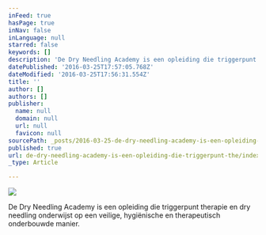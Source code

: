 ```yaml
---
inFeed: true
hasPage: true
inNav: false
inLanguage: null
starred: false
keywords: []
description: 'De Dry Needling Academy is een opleiding die triggerpunt therapie en dry needling onderwijst op een veilige, hygiënische en therapeutisch onderbouwde manier.'
datePublished: '2016-03-25T17:57:05.768Z'
dateModified: '2016-03-25T17:56:31.554Z'
title: ''
author: []
authors: []
publisher:
  name: null
  domain: null
  url: null
  favicon: null
sourcePath: _posts/2016-03-25-de-dry-needling-academy-is-een-opleiding-die-triggerpunt-the.md
published: true
url: de-dry-needling-academy-is-een-opleiding-die-triggerpunt-the/index.html
_type: Article

---
```

![](https://the-grid-user-content.s3-us-west-2.amazonaws.com/051698ce-b173-43a5-b7d5-08c6b021297c.jpg)

De Dry Needling Academy is een opleiding die triggerpunt therapie en dry needling onderwijst op een veilige, hygiënische en therapeutisch onderbouwde manier.